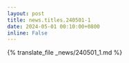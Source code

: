 ```yaml
---
layout: post
title: news.titles.240501-1
date: 2024-05-01 00:10:00+0800
inline: False
---
```


{% translate_file _news/240501_1.md %}

